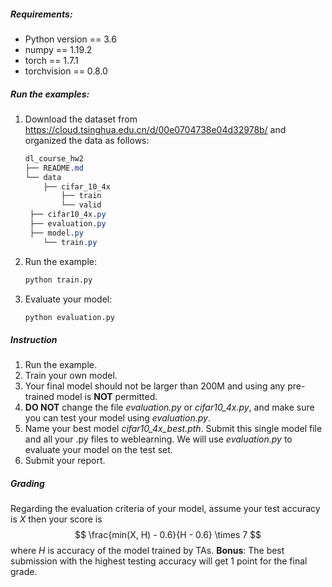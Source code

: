 ##### Requirements:

- Python version == 3.6
- numpy == 1.19.2
- torch == 1.7.1
- torchvision == 0.8.0

##### Run the examples:

1. Download the dataset from https://cloud.tsinghua.edu.cn/d/00e0704738e04d32978b/ and organized the data as follows:

   ```css
   dl_course_hw2
   ├── README.md
   └── data
       ├── cifar_10_4x
           ├── train
           └── valid
   	├── cifar10_4x.py
   	├── evaluation.py
   	├── model.py
       └── train.py
   ```

2. Run the example:

   ``` bash
   python train.py
   ```

3. Evaluate your model:

   ```bash
   python evaluation.py
   ```

##### Instruction

1. Run the example.
2. Train your own model. 
3. Your final model should not be larger than 200M and using any pre-trained model is **NOT** permitted.
4. **DO NOT** change the file *evaluation.py* or *cifar10\_4x.py*, and make sure you can test your model using *evaluation.py*. 
5. Name your best model *cifar10\_4x\_best.pth*. Submit this single model file and all your .py files to weblearning. We will use *evaluation.py* to evaluate your model on the test set.
6. Submit your report. 

##### Grading

Regarding the evaluation criteria of your model, assume your  test accuracy is $X$ then your score is
$$
\frac{min(X, H) - 0.6}{H - 0.6} \times 7
$$
where $H$ is accuracy of the model trained by TAs.
**Bonus**: The best submission with the highest testing accuracy will get 1 point for the final grade.
